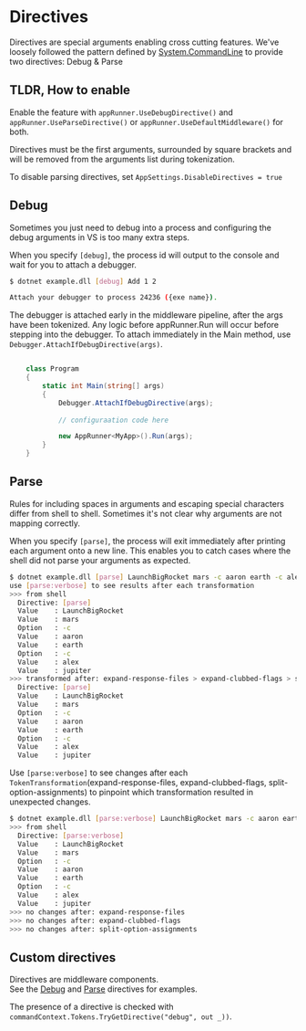 # Directives

Directives are special arguments enabling cross cutting features.  We've loosely followed the pattern defined by  [System.CommandLine](https://github.com/dotnet/command-line-api/wiki/Features-overview#debugging) to provide two directives: Debug & Parse


## TLDR, How to enable 
Enable the feature with `appRunner.UseDebugDirective()` and `appRunner.UseParseDirective()` or `appRunner.UseDefaultMiddleware()` for both.

Directives must be the first arguments, surrounded by square brackets and will be removed from the arguments list during tokenization.

To disable parsing directives, set `AppSettings.DisableDirectives = true`

## Debug

Sometimes you just need to debug into a process and configuring the debug arguments in VS is too many extra steps.

When you specify `[debug]`, the process id will output to the console and wait for you to attach a debugger.

```bash
$ dotnet example.dll [debug] Add 1 2

Attach your debugger to process 24236 ({exe name}).
```

The debugger is attached early in the middleware pipeline, after the args have been tokenized. 
Any logic before appRunner.Run will occur before stepping into the debugger.
To attach immediately in the Main method, use `Debugger.AttachIfDebugDirective(args)`.

```c#

    class Program
    {
        static int Main(string[] args)
        {
            Debugger.AttachIfDebugDirective(args);
            
            // configuraation code here

            new AppRunner<MyApp>().Run(args);
        }
    }
```

## Parse

Rules for including spaces in arguments and escaping special characters differ from shell to shell.  Sometimes it's not clear why arguments are not mapping correctly.

When you specify `[parse]`, the process will exit immediately after printing each argument onto a new line.  This enables you to catch cases where the shell did not parse your arguments as expected.

```bash
$ dotnet example.dll [parse] LaunchBigRocket mars -c aaron earth -c alex jupiter
use [parse:verbose] to see results after each transformation
>>> from shell
  Directive: [parse]
  Value    : LaunchBigRocket
  Value    : mars
  Option   : -c
  Value    : aaron
  Value    : earth
  Option   : -c
  Value    : alex
  Value    : jupiter
>>> transformed after: expand-response-files > expand-clubbed-flags > split-option-assignment
  Directive: [parse]
  Value    : LaunchBigRocket
  Value    : mars
  Option   : -c
  Value    : aaron
  Value    : earth
  Option   : -c
  Value    : alex
  Value    : jupiter
```

Use `[parse:verbose]` to see changes after each `TokenTransformation`(expand-response-files, expand-clubbed-flags, split-option-assignments) to pinpoint which transformation resulted in unexpected changes.

```bash
$ dotnet example.dll [parse:verbose] LaunchBigRocket mars -c aaron earth -c alex jupiter
>>> from shell
  Directive: [parse:verbose]
  Value    : LaunchBigRocket
  Value    : mars
  Option   : -c
  Value    : aaron
  Value    : earth
  Option   : -c
  Value    : alex
  Value    : jupiter
>>> no changes after: expand-response-files
>>> no changes after: expand-clubbed-flags
>>> no changes after: split-option-assignments
```

## Custom directives

Directives are middleware components.  
See the [Debug](https://github.com/bilal-fazlani/commanddotnet/blob/master/CommandDotNet/Directives/DebugDirective.cs) 
and [Parse](https://github.com/bilal-fazlani/commanddotnet/blob/master/CommandDotNet/Directives/ParseDirective.cs) directives
for examples. 

The presence of a directive is checked with `commandContext.Tokens.TryGetDirective("debug", out _))`.
